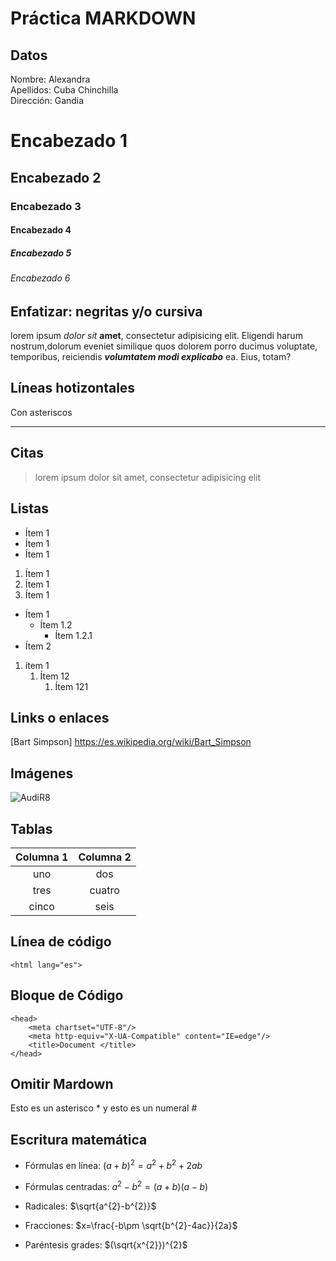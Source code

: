 # Práctica MARKDOWN 

## Datos 
Nombre: Alexandra  
Apellidos: Cuba Chinchilla  
Dirección: Gandia  

# Encabezado 1
## Encabezado 2
### Encabezado 3 
#### Encabezado 4
##### Encabezado 5
###### Encabezado 6

## Enfatizar: negritas y/o cursiva 

lorem ipsum *dolor sit* **amet**, consectetur adipisicing elit. Eligendi harum nostrum,dolorum eveniet similique quos dolorem porro ducimus voluptate, temporibus, reiciendis ***volumtatem modi explicabo*** ea. Eius, totam?

## Líneas hotizontales
Con asteriscos
***


## Citas 
> lorem ipsum dolor sit amet, consectetur adipisicing elit

## Listas 
 * Ítem 1
 * Ítem 1
 * Ítem 1
  1. Ítem 1 
  2. Ítem 1 
  3. Ítem 1 

* Ítem 1 
  * Ítem 1.2
    * Ítem 1.2.1
* Ítem 2 
1. ítem 1
   1. Ítem 12 
      1. Ítem 121

## Links o enlaces 
  [Bart Simpson] https://es.wikipedia.org/wiki/Bart_Simpson

## Imágenes 

![AudiR8](https://www.sevillawagen.audi.es/content/dam/iph/international/es/general_assets/blueprint/master/models/r8/r8-coupe-v10-performance-quattro/my-2022/stage/stage-audi-r8-coupe-v10-quattro-1400x438.jpg/_jcr_content/renditions/cq5dam.thumbnail.640.360.iph.hero.png?imwidth=320&imdensity=1 "Audi R8")

## Tablas 
|Columna 1 |Columna 2 |
|:--------:   |:-----: |
|uno    |dos |
|tres   |cuatro |
|cinco  |seis| 

## Línea de código
`<html lang="es">`

## Bloque de Código 
~~~
<head>
    <meta chartset="UTF-8"/>
    <meta http-equiv="X-UA-Compatible" content="IE=edge"/>
    <title>Document </title>
</head>
~~~ 
## Omitir Mardown 
Esto es un asterisco \* y esto es un numeral \#

## Escritura matemática

* Fórmulas en línea:   $(a+b)^2= a^2+b^2+ 2ab$

* Fórmulas centradas:  $a^2-b^2= (a+b)(a-b)$

* Radicales:  $\sqrt{a^{2}-b^{2}}$

* Fracciones: $x=\frac{-b\pm \sqrt{b^{2}-4ac}}{2a}$

* Paréntesis grades: $(\sqrt{x^{2}})^{2}$
 
